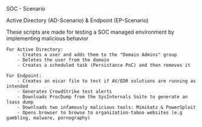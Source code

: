 SOC - Scenario

Active Directory (AD-Scenario) & Endpoint (EP-Scenario)

These scripts are made for testing a SOC managed environment by implementing malicious behavior

	For Active Directory:
		- Creates a user and adds them to the "Domain Admins" group
		- Deletes the user from the domain
		- Creates a scheduled task (Persistance PoC) and then removes it

	For Endpoint:
		- Creates an eicar file to test if AV/EDR solutions are running as intended
		- Generates CrowdStrike test alerts
		- Downloads ProcDump from the SysInternals Suite to generate an lsass dump
		- Downloads two infamously malicious tools: Mimikatz & PowerSploit
		- Opens browser to browse to organization-taboo websites (e.g gambling, malware, pornography)
